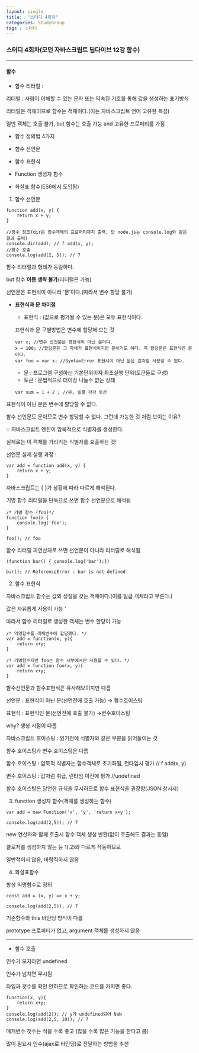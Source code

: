 ```yaml
---
layout: single
title:  "스터디 4회차"
categories: StudyGroup
tags : 스터디
---
```

### 스터디 4회차(모던 자바스크립트 딥다이브 12강 함수)
***
<h4>함수</h4>

- 함수 리터럴 : 

리터럴 : 사람이 이해할 수 있는 문자 또는 약속된 기호를 통해 값을 생성하는 표기방식

리터럴은 객체이므로 함수는 객체이다.(이는 자바스크립트 언어 고유한 특성)

일반 객체는 호출 불가, but 함수는 호출 가능 and 고유한 프로퍼티를 가짐

- 함수 정의법 4가지

 - 함수 선언문

 - 함수 표현식

 - Function 생성자 함수

 - 화살표 함수(ES6에서 도입됨)

1) 함수 선언문

```
function add(x, y) {
	return x + y;
}

//함수 참조(dir은 함수객체의 프로퍼티까지 출력, 단 node.js는 console.log와 같은 결과 출력)
console.dir(add); // f add(x, y);
//함수 호출
console.log(add(2, 5)); // 7 
```

함수 리터럴과 형태가 동일하다.

but 함수 **이름 생략 불가**(리터럴은 가능)

선언문은 표현식이 아니라 ‘문’이다.(따라서 변수 할당 불가)

- **표현식과 문 차이점**
    - 표현식 : (값으로 평가될 수 있는 문)은 모두 표현식이다.
    
    표현식과 문 구별방법은 변수에 할당해 보는 것
    
    ```
    var x; //변수 선언문은 표현식이 아닌 문이다.
    x = 100; //할당문은 그 자체가 표현식이지만 문이기도 하다. 즉 할당문은 표현식인 문이다.
    var foo = var x; //SyntaxError 표현시이 아닌 문은 값처럼 사용할 수 없다.
    ```
    
    - 문 : 프로그램 구성하는 기본단위이자 최초실행 단위(토큰들로 구성)
    
     + 토큰 : 문법적으로 더이상 나눌수 없는 상태
    
    ```
    var sum = 1 + 2 ; //문, 밑줄 각각 토큰
    ```
    

표현식이 아닌 문은 변수에 할당할 수 없다.

함수 선언문도 문이므로 변수 할당할 수 없다. 그런데 가능한 것 처럼 보이는 이유?

<aside>
💡  자바스크립트 엔진이 암묵적으로 식별자를 생성한다.

실제로는 이 객체를 가리키는 식별자를 호출하는 것!

</aside>

선언문 실제 실행 과정 :

```
var add = function add(x, y) {
	return x + y;
}
```

자바스크립트는 { }가 상황에 따라 다르게 해석된다.

기명 함수 리터럴을 단독으로 쓰면 함수 선언문으로 해석됨

```
/* 기명 함수 (foo)*/
function foo() { 
	console.log('foo');
}

foo(); // foo
```

 함수 리터럴 피연산자로 쓰면 선언문이 아니라 리터럴로 해석됨

```
(function bar() { console.log('bar');})

bar(); // ReferenceError : bar is not defined
```

2) 함수 표현식

자바스크립트 함수는 값의 성질을 갖는 객체이다.(이를 일급 객체라고 부른다.)

값은 자유롭게 사용이 가능 ‘

따라서 함수 리터럴로 생성한 객체는 변수 할당이 가능

```
/* 익명함수를 객체변수에 할당했다. */
var add = function(x, y){ 
	return x+y;
}

/* 기명함수지만 foo는 함수 내부에서만 사용할 수 있다. */
var add = function foo(x, y){ 
	return x+y;
}
```

함수선언문과 함수표현식은 유사해보이지만 다름

선언문 : 표현식이 아닌 문(선언전에 호출 가능) → 함수호이스팅

표현식 :  표현식인 문(선언전에 호출 불가) →변수호이스팅

why? 생성 시점이 다름

자바스크립트 호이스팅 : 읽기전에 식별자와 같은 부분을 읽어들이는 것

함수 호이스팅과 변수 호이스팅은 다름

함수 호이스팅 : 암묵적 식별자는 함수객체로 초기화됨, 런타임시 평가 // f add(x, y)

변수 호이스팅 : 값처럼 취급, 런타임 이전에 평가 //undefined

함수 호이스팅은 당연한 규칙을 무시하므로 함수 표현식을 권장함(JSON 창시자)

3) function 생성자 함수(객체를 생성하는 함수)

```
var add = new Function('x', 'y', 'return x+y');

console.log(add(2,5)); // 7
```

new 연산자와 함께 호출시 함수 객체 생성 반환(없이 호출해도 결과는 동일)

클로저를 생성하지 않는 등 1),2)와 다르게 작동하므로 

일반적이지 않음, 바람직하지 않음

4) 화살표함수

항상 익명함수로 정의

```
const add = (x, y) => x + y;

console.log(add(2,5)); // 7
```

기존함수와 this 바인딩 방식이 다름 

prototype 프로퍼티가 없고, argument 객체를 생성하지 않음

---

- 함수 호출

인수가 모자라면 undefined

인수가 넘치면 무시됨

타입과 갯수를 확인 안하므로 확인하는 코드를 가지면 좋다.

```
function(x, y){ 
	return x+y;
}
console.log(add(2)); // y가 undefined되어 NaN
console.log(add(2,5, 10)); // 7
```

매개변수 갯수는 적을 수록 좋고 (많을 수록 많은 기능을 한다고 봄)

많이 필요시 인수(ajax로 바인딩)로 전달하는 방법을 추천

